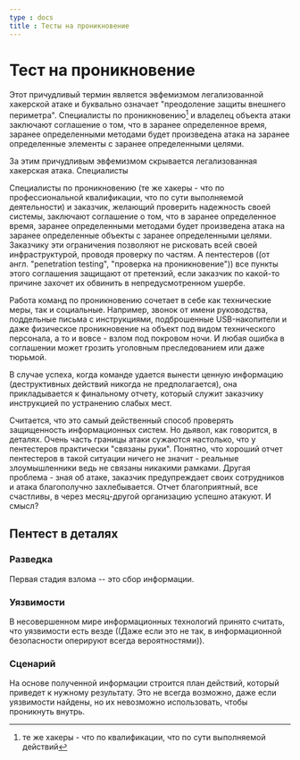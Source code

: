 ```yaml
---
type : docs
title : Тесты на проникновение
---
```


# Тест на проникновение

Этот причудливый термин является эвфемизмом легализованной хакерской атаке и буквально означает "преодоление защиты внешнего периметра". Специалисты по проникновению[^1] и владелец объекта атаки заключают соглашение о том, что в заранее определенное время, заранее определенными методами будет произведена атака на заранее определенные элементы с заранее определенными целями.



[^1]: те же хакеры - что по квалификации, что по сути выполняемой действий

За этим причудливым эвфемизмом скрывается легализованная хакерская атака. Специалисты



Специалисты по проникновению (те же хакеры - что по профессиональной квалификации, что по сути выполняемой деятельности) и заказчик, желающий проверить надежность своей системы, заключают соглашение о том, что в заранее определенное время, заранее определенными методами будет произведена атака на заранее определенные объекты с заранее определенными целями. Заказчику эти ограничения позволяют не рисковать всей своей инфраструктурой, проводя проверку по частям. А пентестеров ((от англ. "penetration testing", "проверка на проникновение")) все пункты этого соглашения защищают от претензий, если заказчик по какой-то причине захочет их обвинить в непредусмотренном ушербе.

Работа команд по проникновению сочетает в себе как технические меры, так и социальные. Например, звонок от имени руководства, поддельные письма с инструкциями, подброшенные USB-накопители и даже физическое проникновение на объект под видом технического персонала, а то и вовсе - взлом под покровом ночи. И любая ошибка в соглашении может грозить уголовным преследованием или даже тюрьмой.

В случае успеха, когда команде удается вынести ценную информацию (деструктивных действий никогда не предполагается), она прикладывается к финальному отчету, который служит заказчику инструкцией по устранению слабых мест.

Считается, что это самый действенный способ проверять защищенность информационных систем. Но дьявол, как говорится, в деталях. Очень часть границы атаки сужаются настолько, что у пентестеров практически "связаны руки". Понятно, что хороший отчет пентестеров в такой ситуации ничего не значит - реальные злоумышленники ведь не связаны никакими рамками. Другая проблема - зная об атаке, заказчик предупреждает своих сотрудников и атака благополучно захлебывается. Отчет благоприятный, все счастливы, в через месяц-другой организацию успешно атакуют. И смысл?

## Пентест в деталях
### Разведка
Первая стадия взлома -- это сбор информации.

### Уязвимости
В несовершенном мире информационных технологий принято считать, что уязвимости есть везде ((Даже если это не так, в информационной безопасности оперируют всегда вероятностями)).

### Сценарий
На основе полученной информации строится план действий, который приведет к нужному результату. Это не всегда возможно, даже если уязвимости найдены, но их невозможно использовать, чтобы проникнуть внутрь. 

